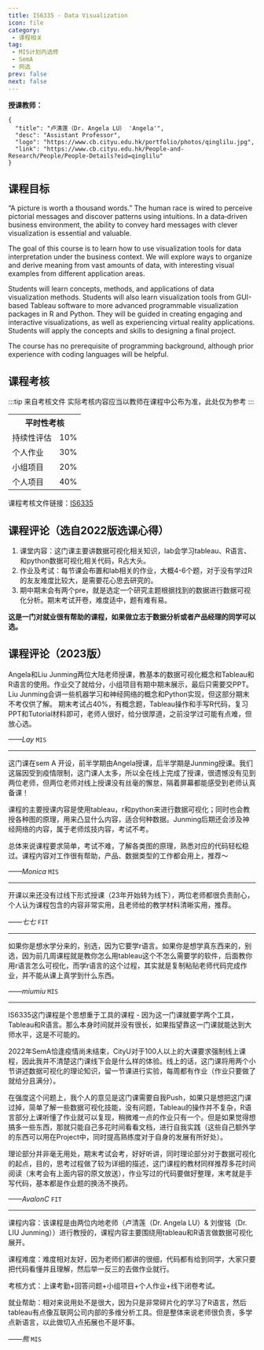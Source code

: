 ```yaml
---
title: IS6335 - Data Visualization
icon: file
category: 
 - 课程相关
tag:
 - MIS计划内选修
 - SemA
 - 网选
prev: false
next: false
---
```

**授课教师：**

```card
{
  "title": "卢清莲（Dr. Angela LU） 'Angela'",
  "desc": "Assistant Professor",
  "logo": "https://www.cb.cityu.edu.hk/portfolio/photos/qinglilu.jpg",
  "link": "https://www.cb.cityu.edu.hk/People-and-Research/People/People-Details?eid=qinglilu"
}
```

<!--more-->

## 课程目标

“A picture is worth a thousand words.”  The human race is wired to perceive pictorial messages and discover patterns using intuitions.  In a data‐driven business environment, the ability to convey hard messages with clever visualization is essential and valuable.

The goal of this course is to learn how to use visualization tools for data interpretation under the business context. We will explore ways to organize and derive meaning from vast amounts of data, with interesting visual examples from different application areas.

Students will learn concepts, methods, and applications of data visualization methods. Students will also learn visualization tools from GUI-based Tableau software to more advanced programmable visualization packages in R and Python. They will be guided in creating engaging and interactive visualizations, as well as experiencing virtual reality applications. Students will apply the concepts and skills to designing a final project.

The course has no prerequisite of programming background, although prior experience with coding languages will be helpful.

## 课程考核

:::tip 来自考核文件
实际考核内容应当以教师在课程中公布为准，此处仅为参考
:::

<table>
    <tr>
        <th colspan=2>
            平时性考核
        </th>
    </tr>
    <tr>
        <td>
            持续性评估
        </td>
        <td>
            10%
        </td>
    </tr>
    <tr>
        <td>
            个人作业
        </td>
        <td>
            30%
        </td>
    </tr>
    <tr>
        <td>
            小组项目
        </td>
        <td>
            20%
        </td>
    </tr>
    <tr>
        <td >
            个人项目
        </td>
        <td>
            40%
        </td>
    </tr>
</table>

课程考核文件链接：[IS6335](https://www.cityu.edu.hk/catalogue/pg/202324/course/IS6335.pdf)

## 课程评论（选自2022版选课心得）

1. 课堂内容：这门课主要讲数据可视化相关知识，lab会学习tableau、R语言、和python数据可视化相关代码，R占大头。
2. 作业及考试：每节课会布置和lab相关的作业，大概4-6个题，对于没有学过R的友友难度比较大，是需要花心思去研究的。
3. 期中期末会有两个pre，就是选定一个研究主题根据找到的数据进行数据可视化分析。期末考试开卷，难度适中，题有难有易。

**这是一门对就业很有帮助的课程，如果做立志于数据分析或者产品经理的同学可以选。**

## 课程评论（2023版）

Angela和Liu Junming两位大陆老师授课，教基本的数据可视化概念和Tableau和R语言的使用。作业交了就给分，小组项目有期中期末展示，最后只需要交PPT。Liu Junming会讲一些机器学习和神经网络的概念和Python实现，但这部分期末不考仅供了解。
期末考试占40%，有概念题，Tableau操作和手写R代码，复习PPT和Tutorial材料即可，老师人很好，给分很厚道，之前没学过可能有点难，但放心选。

_——Lay_ `MIS`

---

这门课在sem A 开设，前半学期由Angela授课，后半学期是Junming授课。我们这届因受到疫情限制，这门课人太多，所以全在线上完成了授课，很遗憾没有见到两位老师，但两位老师对线上授课没有丝毫的懈怠，隔着屏幕都能感受到老师认真备课！

课程的主要授课内容是使用tableau，r和python来进行数据可视化；同时也会教授各种图的原理，用来凸显什么内容，适合何种数据。Junming后期还会涉及神经网络的内容，属于老师炫技内容，考试不考。

总体来说课程要求简单，考试不难，了解各类图的原理，熟悉对应的代码轻松稳过。课程内容对工作很有帮助，产品、数据类型的工作都会用上，推荐～

_——Monica_ `MIS`

---

开课以来还没有过线下形式授课（23年开始转为线下），两位老师都很负责耐心，个人认为课程包含的内容非常实用，且老师给的教学材料清晰实用，推荐。

_——七七_ `FIT`

---

如果你是想水学分来的，别选，因为它要学r语言。如果你是想学真东西来的，别选，因为前几周课程就是教你怎么用tableau这个不怎么需要学的软件，后面教你用r语言怎么可视化，而学r语言的这个过程，其实就是复制粘贴老师代码完成作业，并不能从课上真学到什么东西。

_——miumiu_ `MIS`

---

IS6335这门课程是个思想重于工具的课程 - 因为这一门课就要学两个工具，Tableau和R语言。那么本身时间就并没有很长，如果指望靠这一门课就能达到大师水平，这是不可能的。

2022年SemA恰逢疫情尚未结束，CityU对于100人以上的大课要求强制线上课程，因此我并不清楚这门课线下会是什么样的体验。线上的话，这门课将用两个小节讲述数据可视化的理论知识，留一节课进行实验，每周都有作业（作业只要做了就给分且满分）。

在强度这个问题上，我个人的意见是这门课需要自我Push，如果只是想把这门课过掉，简单了解一些数据可视化技能，没有问题，Tableau的操作并不复杂，R语言部分上课听懂了作业就可以复现，稍微难一点的作业只有一个。但是如果觉得想搞多一些东西，那就只能自己多花时间看看文档，进行自我实践（这些自己额外学的东西可以用在Project中，同时提高熟练度对于自身的发展有所好处）。

理论部分并非毫无用处，期末考试会考，好好听讲，同时理论部分对于数据可视化的起点，目的，思考过程做了较为详细的描述，这门课程的教材同样推荐多花时间阅读（末考会有上面内容的原文放送），作业写过的代码要做好整理，末考就是手写代码，基本都是作业题的换汤不换药。

_——AvalonC_ `FIT`

---

课程内容：该课程是由两位内地老师（卢清莲（Dr. Angela LU）& 刘俊铭（Dr. LIU Junming））进行教授的，课程内容主要围绕用tableau和R语言做数据可视化展开。

课程难度：难度相对友好，因为老师们都讲的很细，代码都有给到同学，大家只要把代码看懂并且理解，然后举一反三的去做作业就行。

考核方式：上课考勤+回答问题+小组项目+个人作业+线下闭卷考试。

就业帮助：相对来说用处不是很大，因为只是非常碎片化的学习了R语言，然后tableau有点像互联网公司内部的多维分析工具。但是整体来说老师很负责，多学点新语言，以此做切入点拓展也不是坏事。

_——熊_ `MIS`
